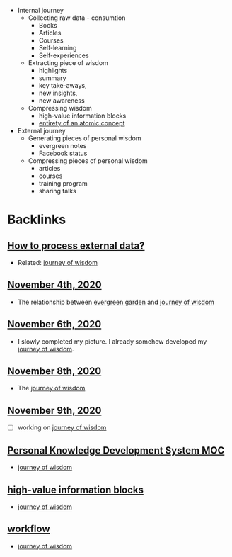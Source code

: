 - Internal journey
    - Collecting raw data - consumtion
        - Books
        - Articles
        - Courses
        - Self-learning
        - Self-experiences
    - Extracting piece of wisdom
        - highlights 
        - summary
        - key take-aways, 
        - new insights,
        - new awareness
    - Compressing wisdom
        - high-value information blocks
        - [entirety of an atomic concept](<entirety of an atomic concept.md>)
- External journey 
    - Generating pieces of personal wisdom
        - evergreen notes
        - Facebook status
    - Compressing pieces of personal wisdom
        - articles
        - courses
        - training program
        - sharing talks

# Backlinks
## [How to process external data?](<How to process external data?.md>)
- Related: [journey of wisdom](<journey of wisdom.md>)

## [November 4th, 2020](<November 4th, 2020.md>)
- The relationship between [evergreen garden](<evergreen garden.md>) and [journey of wisdom](<journey of wisdom.md>)

## [November 6th, 2020](<November 6th, 2020.md>)
- I slowly completed my picture. I already somehow developed my [journey of wisdom](<journey of wisdom.md>).

## [November 8th, 2020](<November 8th, 2020.md>)
- The [journey of wisdom](<journey of wisdom.md>)

## [November 9th, 2020](<November 9th, 2020.md>)
- [ ] working on [journey of wisdom](<journey of wisdom.md>)

## [Personal Knowledge Development System MOC](<Personal Knowledge Development System MOC.md>)
- [journey of wisdom](<journey of wisdom.md>)

## [high-value information blocks](<high-value information blocks.md>)
- [journey of wisdom](<journey of wisdom.md>)

## [workflow](<workflow.md>)
- [journey of wisdom](<journey of wisdom.md>)


